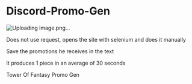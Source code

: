 # Discord-Promo-Gen

![Uploading image.png…]()

Does not use request, opens the site with selenium and does it manually

Save the promotions he receives in the text

It produces 1 piece in an average of 30 seconds

Tower Of Fantasy Promo Gen
